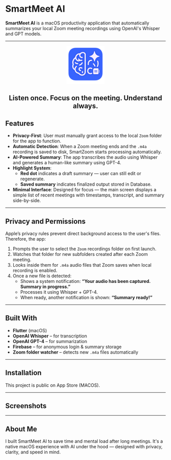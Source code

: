 # SmartMeet AI

**SmartMeet AI** is a macOS productivity application that automatically summarizes your local Zoom meeting recordings using OpenAI's Whisper and GPT models.

---

<p align="center">
  <img src="appicon_1.png" alt="SmartMeet AI" width="120"/>
</p>

<h2 align="center">Listen once. Focus on the meeting. Understand always.</h2>


  
</p>




## Features

- **Privacy-First**: User must manually grant access to the local `Zoom` folder for the app to function.
- **Automatic Detection**: When a Zoom meeting ends and the `.m4a` recording is saved to disk, SmartZoom starts processing automatically.
- **AI-Powered Summary**: The app transcribes the audio using Whisper and generates a human-like summary using GPT-4.
- **Highlight System**:
  - **Red dot** indicates a draft summary — user can still edit or regenerate.
  - **Saved summary** indicates finalized output stored in Database.
- **Minimal Interface**: Designed for focus — the main screen displays a simple list of recent meetings with timestamps, transcript, and summary side-by-side.

---

## Privacy and Permissions

Apple’s privacy rules prevent direct background access to the user's files. Therefore, the app:

1. Prompts the user to select the `Zoom` recordings folder on first launch.
2. Watches that folder for new subfolders created after each Zoom meeting.
3. Looks inside them for `.m4a` audio files that Zoom saves when local recording is enabled.
4. Once a new file is detected:
   - Shows a system notification: **“Your audio has been captured. Summary in progress.”**
   - Processes it using Whisper + GPT-4.
   - When ready, another notification is shown: **“Summary ready!”**

---

## Built With

- **Flutter** (macOS)
- **OpenAI Whisper** – for transcription
- **OpenAI GPT-4** – for summarization
- **Firebase** – for anonymous login & summary storage
- **Zoom folder watcher** – detects new `.m4a` files automatically

---

## Installation

This project is public on App Store (MACOS).

---

## Screenshots



---

## About Me

I built SmartMeet AI to save time and mental load after long meetings. It's a native macOS experience with AI under the hood — designed with privacy, clarity, and speed in mind.

